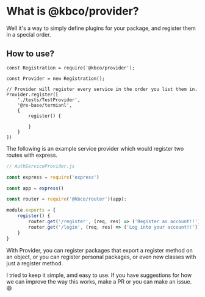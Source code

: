 # What is @kbco/provider?

Well it's a way to simply define plugins for your package, and register them in a special order.

## How to use?
```node
const Registration = require('@kbco/provider');

const Provider = new Registration();

// Provider will register every service in the order you list them in.
Provider.register([
    './tests/TestProvider',
    '@re-base/termianl',
    {
        register() {
        
        }
    }
])
```

The following is an example service provider which would register two routes with express.
```js
// AuthServiceProvider.js

const express = require('express')

const app = express()

const router = require('@kbco/router')(app);

module.exports = {
    register() {
        router.get('/register', (req, res) => ('Register an account!!'))
        router.get('/login', (req, res) => ('Log into your account!!'))
    }
}
```

With Provider, you can register packages that export a register method on an object, or you can register personal packages, or even new classes with just a register method. 

I tried to keep it simple, amd easy to use. If you have suggestions for how we can improve the way this works, make a PR or you can make an issue. :smile:
